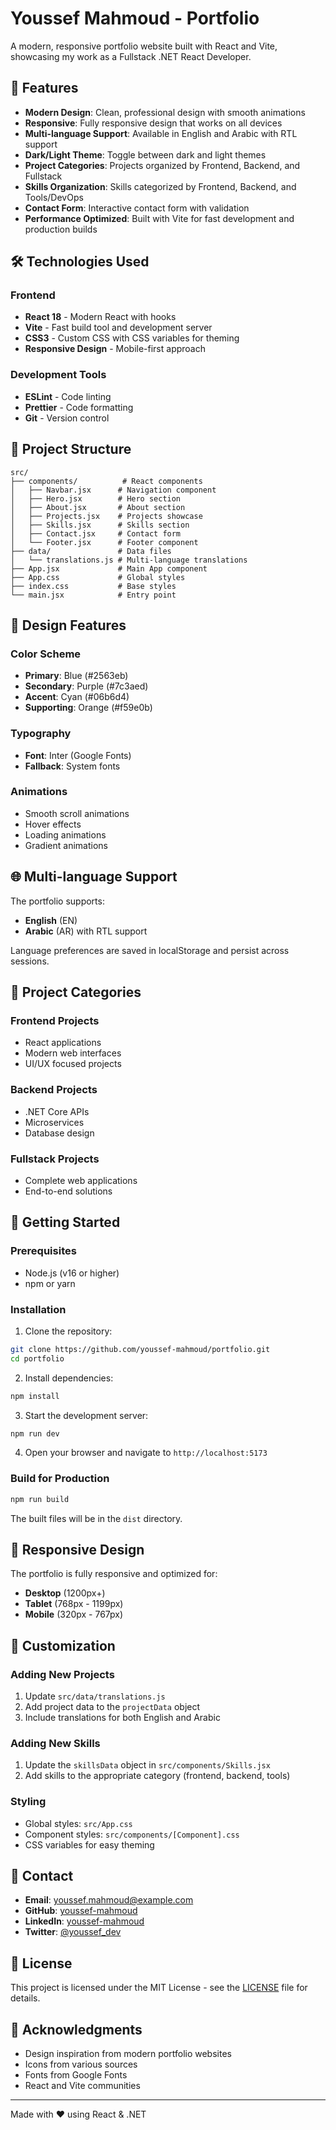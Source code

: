 # Youssef Mahmoud - Portfolio

A modern, responsive portfolio website built with React and Vite, showcasing my work as a Fullstack .NET React Developer.

## 🚀 Features

- **Modern Design**: Clean, professional design with smooth animations
- **Responsive**: Fully responsive design that works on all devices
- **Multi-language Support**: Available in English and Arabic with RTL support
- **Dark/Light Theme**: Toggle between dark and light themes
- **Project Categories**: Projects organized by Frontend, Backend, and Fullstack
- **Skills Organization**: Skills categorized by Frontend, Backend, and Tools/DevOps
- **Contact Form**: Interactive contact form with validation
- **Performance Optimized**: Built with Vite for fast development and production builds

## 🛠️ Technologies Used

### Frontend

- **React 18** - Modern React with hooks
- **Vite** - Fast build tool and development server
- **CSS3** - Custom CSS with CSS variables for theming
- **Responsive Design** - Mobile-first approach

### Development Tools

- **ESLint** - Code linting
- **Prettier** - Code formatting
- **Git** - Version control

## 📁 Project Structure

```
src/
├── components/          # React components
│   ├── Navbar.jsx      # Navigation component
│   ├── Hero.jsx        # Hero section
│   ├── About.jsx       # About section
│   ├── Projects.jsx    # Projects showcase
│   ├── Skills.jsx      # Skills section
│   ├── Contact.jsx     # Contact form
│   └── Footer.jsx      # Footer component
├── data/               # Data files
│   └── translations.js # Multi-language translations
├── App.jsx             # Main App component
├── App.css             # Global styles
├── index.css           # Base styles
└── main.jsx            # Entry point
```

## 🎨 Design Features

### Color Scheme

- **Primary**: Blue (#2563eb)
- **Secondary**: Purple (#7c3aed)
- **Accent**: Cyan (#06b6d4)
- **Supporting**: Orange (#f59e0b)

### Typography

- **Font**: Inter (Google Fonts)
- **Fallback**: System fonts

### Animations

- Smooth scroll animations
- Hover effects
- Loading animations
- Gradient animations

## 🌐 Multi-language Support

The portfolio supports:

- **English** (EN)
- **Arabic** (AR) with RTL support

Language preferences are saved in localStorage and persist across sessions.

## 🎯 Project Categories

### Frontend Projects

- React applications
- Modern web interfaces
- UI/UX focused projects

### Backend Projects

- .NET Core APIs
- Microservices
- Database design

### Fullstack Projects

- Complete web applications
- End-to-end solutions

## 🚀 Getting Started

### Prerequisites

- Node.js (v16 or higher)
- npm or yarn

### Installation

1. Clone the repository:

```bash
git clone https://github.com/youssef-mahmoud/portfolio.git
cd portfolio
```

2. Install dependencies:

```bash
npm install
```

3. Start the development server:

```bash
npm run dev
```

4. Open your browser and navigate to `http://localhost:5173`

### Build for Production

```bash
npm run build
```

The built files will be in the `dist` directory.

## 📱 Responsive Design

The portfolio is fully responsive and optimized for:

- **Desktop** (1200px+)
- **Tablet** (768px - 1199px)
- **Mobile** (320px - 767px)

## 🎨 Customization

### Adding New Projects

1. Update `src/data/translations.js`
2. Add project data to the `projectData` object
3. Include translations for both English and Arabic

### Adding New Skills

1. Update the `skillsData` object in `src/components/Skills.jsx`
2. Add skills to the appropriate category (frontend, backend, tools)

### Styling

- Global styles: `src/App.css`
- Component styles: `src/components/[Component].css`
- CSS variables for easy theming

## 📧 Contact

- **Email**: youssef.mahmoud@example.com
- **GitHub**: [youssef-mahmoud](https://github.com/youssef-mahmoud)
- **LinkedIn**: [youssef-mahmoud](https://www.linkedin.com/in/youssef-mahmoud)
- **Twitter**: [@youssef_dev](https://twitter.com/youssef_dev)

## 📄 License

This project is licensed under the MIT License - see the [LICENSE](LICENSE) file for details.

## 🙏 Acknowledgments

- Design inspiration from modern portfolio websites
- Icons from various sources
- Fonts from Google Fonts
- React and Vite communities

---

Made with ❤️ using React & .NET
